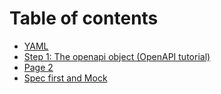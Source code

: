 # Table of contents

* [YAML](README.md)
* [Step 1: The openapi object (OpenAPI tutorial)](step-1-the-openapi-object-openapi-tutorial.md)
* [Page 2](page-2.md)
* [Spec first and Mock](spec-first-and-mock.md)
